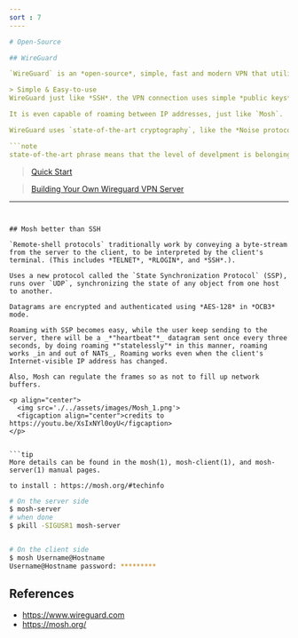 ```yaml
---
sort : 7
----

# Open-Source 

## WireGuard 

`WireGuard` is an *open-source*, simple, fast and modern VPN that utilizes state-of-the-art cryptography. it's free and and was designed with the goals of ease of use, high speed performance, and low attack surface.

> Simple & Easy-to-use
WireGuard just like *SSH*. the VPN connection uses simple *public keys*, and all the rest is transparently handled by WireGuard.

It is even capable of roaming between IP addresses, just like `Mosh`.

WireGuard uses `state-of-the-art cryptography`, like the *Noise protocol framework*, *Curve25519*, *ChaCha20*, *Poly1305*, *BLAKE2*, *SipHash24*, *HKDF*

```note
state-of-the-art phrase means that the level of develpment is belonging or relating to the most recent stage of technology, having or using the latest techniques or equipment.
```

> [Quick Start](https://www.wireguard.com/quickstart/) 

> [Building Your Own Wireguard VPN Server](https://forums.lawrencesystems.com/t/getting-started-building-your-own-wireguard-vpn-server/7425)




---
```


## Mosh better than SSH 

`Remote-shell protocols` traditionally work by conveying a byte-stream from the server to the client, to be interpreted by the client's terminal. (This includes *TELNET*, *RLOGIN*, and *SSH*.).

Uses a new protocol called the `State Synchronization Protocol` (SSP), runs over `UDP`, synchronizing the state of any object from one host to another.

Datagrams are encrypted and authenticated using *AES-128* in *OCB3* mode.

Roaming with SSP becomes easy, while the user keep sending to the server, there will be a _*"heartbeat"*_ datagram sent once every three seconds, by doing roaming *"statelessly"* in this manner, roaming works _in and out of NATs_, Roaming works even when the client's Internet-visible IP address has changed.

Also, Mosh can regulate the frames so as not to fill up network buffers.

<p align="center"> 
  <img src='./../assets/images/Mosh_1.png'> 
  <figcaption align="center">credits to https://youtu.be/XsIxNYl0oyU</figcaption>
</p> 


```tip
More details can be found in the mosh(1), mosh-client(1), and mosh-server(1) manual pages.

to install : https://mosh.org/#techinfo
```


```bash
# On the server side
$ mosh-server
# when done 
$ pkill -SIGUSR1 mosh-server


# On the client side 
$ mosh Username@Hostname 
Username@Hostname password: ********* 
```




## References

* https://www.wireguard.com	
* https://mosh.org/